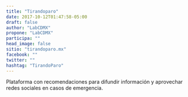 ```yaml
---
title: "Tirandoparo"
date: 2017-10-12T01:47:58-05:00
draft: false
author: "LabCDMX"
propone: "LabCDMX"
participa: ""
head_image: false
sitio: "tirandoparo.mx"
facebook: ""
twitter: ""
hashtag: "TirandoParo"
---
```

Plataforma con recomendaciones para difundir información y aprovechar redes sociales en casos de emergencia.
